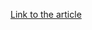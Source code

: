 [Link to the article](https://labs.k7computing.com/index.php/spymax-an-android-rat-targets-telegram-users/)
